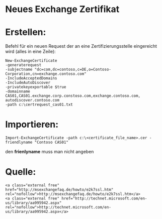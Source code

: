 # Neues Exchange Zertifikat

# <span class="mw-headline" id="bkmrk-erstellen%3A-1">Erstellen:</span>

Befehl für ein neuen Request der an eine Zertifizierungsstelle eingereicht wird (alles in eine Zeile):

```
New-ExchangeCertificate
-generaterequest
-subjectname "dc=com,dc=contoso,c=DE,o=Contoso-Corporation,cn=exchange.contoso.com"
-IncludeAcceptedDomains
-IncludeAutoDiscover
-privatekeyexportable $true
-domainname CAS01,CAS01.exchange.corp.constoso.com,exchange.contoso.com, autodiscover.contoso.com
-path c:\certrequest_cas01.txt
```

# <span class="mw-headline" id="bkmrk-importieren%3A-1">Importieren:</span>

```
Import-ExchangeCertificate -path c:\<certificate_file_name>.cer -friendlyname "Contoso CAS01"
```

den **frienlyname** muss man nicht angeben

# <span class="mw-headline" id="bkmrk-quelle%3A-1">Quelle:</span>

```
<a class="external free" href="http://msexchangefaq.de/howto/e2k7ssl.htm" rel="nofollow">http://msexchangefaq.de/howto/e2k7ssl.htm</a>
<a class="external free" href="http://technet.microsoft.com/en-us/library/aa995942.aspx" rel="nofollow">http://technet.microsoft.com/en-us/library/aa995942.aspx</a>
```
